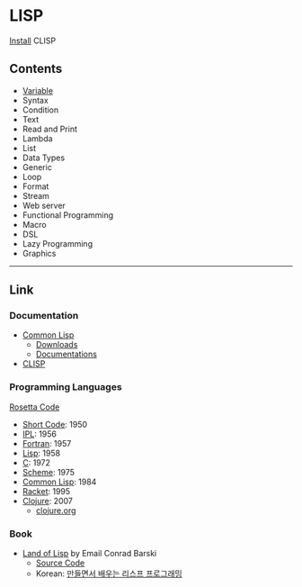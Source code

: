 # LISP

[Install](install.md) CLISP

## Contents

- [Variable](docs/variable.md)
- Syntax
- Condition
- Text
- Read and Print
- Lambda
- List
- Data Types
- Generic
- Loop
- Format
- Stream
- Web server
- Functional Programming
- Macro
- DSL
- Lazy Programming
- Graphics

---

## Link

### Documentation

- [Common Lisp](https://common-lisp.net/)
  - [Downloads](https://common-lisp.net/downloads)
  - [Documentations](https://common-lisp.net/documentation)
- [CLISP](https://clisp.sourceforge.io/)

### Programming Languages

[Rosetta Code](http://rosettacode.org/wiki/Rosetta_Code)

- [Short Code](<https://en.wikipedia.org/wiki/Short_Code_(computer_language)>): 1950
- [IPL](https://en.wikipedia.org/wiki/Information_Processing_Language): 1956
- [Fortran](https://en.wikipedia.org/wiki/Fortran): 1957
- [Lisp](<https://en.wikipedia.org/wiki/Lisp_(programming_language)>): 1958
- [C](<https://en.wikipedia.org/wiki/C_(programming_language)>): 1972
- [Scheme](<https://en.wikipedia.org/wiki/Scheme_(programming_language)>): 1975
- [Common Lisp](https://en.wikipedia.org/wiki/Common_Lisp): 1984
- [Racket](<https://en.wikipedia.org/wiki/Racket_(programming_language)>): 1995
- [Clojure](https://en.wikipedia.org/wiki/Clojure): 2007
  - [clojure.org](https://clojure.org/)

### Book

- [Land of Lisp](http://landoflisp.com/) by Email Conrad Barski
  - [Source Code](http://landoflisp.com/source.html)
  - Korean: [만들면서 배우는 리스프 프로그래밍](https://www.hanbit.co.kr/store/books/look.php?p_code=B9283396949)
